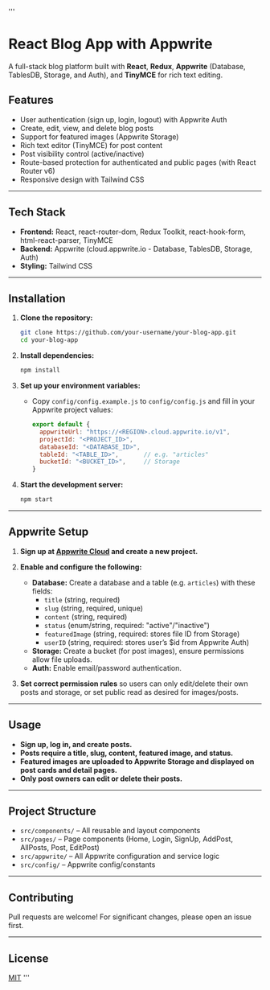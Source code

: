 '''
# React Blog App with Appwrite

A full-stack blog platform built with **React**, **Redux**, **Appwrite** (Database, TablesDB, Storage, and Auth), and **TinyMCE** for rich text editing.

## Features

- User authentication (sign up, login, logout) with Appwrite Auth
- Create, edit, view, and delete blog posts
- Support for featured images (Appwrite Storage)
- Rich text editor (TinyMCE) for post content
- Post visibility control (active/inactive)
- Route-based protection for authenticated and public pages (with React Router v6)
- Responsive design with Tailwind CSS

---

## Tech Stack

- **Frontend:** React, react-router-dom, Redux Toolkit, react-hook-form, html-react-parser, TinyMCE
- **Backend:** Appwrite (cloud.appwrite.io - Database, TablesDB, Storage, Auth)
- **Styling:** Tailwind CSS

---

## Installation

1. **Clone the repository:**
   ```bash
   git clone https://github.com/your-username/your-blog-app.git
   cd your-blog-app
   ```

2. **Install dependencies:**
   ```bash
   npm install
   ```

3. **Set up your environment variables:**
   - Copy `config/config.example.js` to `config/config.js` and fill in your Appwrite project values:
     ```js
     export default {
       appwriteUrl: "https://<REGION>.cloud.appwrite.io/v1",
       projectId: "<PROJECT_ID>",
       databaseId: "<DATABASE_ID>",
       tableId: "<TABLE_ID>",       // e.g. "articles"
       bucketId: "<BUCKET_ID>",     // Storage
     }
     ```

4. **Start the development server:**
   ```bash
   npm start
   ```

---

## Appwrite Setup

1. **Sign up at [Appwrite Cloud](https://cloud.appwrite.io/) and create a new project.**
2. **Enable and configure the following:**
   - **Database:** Create a database and a table (e.g. `articles`) with these fields:
     - `title` (string, required)
     - `slug` (string, required, unique)
     - `content` (string, required)
     - `status` (enum/string, required: "active"/"inactive")
     - `featuredImage` (string, required: stores file ID from Storage)
     - `userID` (string, required: stores user’s $id from Appwrite Auth)
   - **Storage:** Create a bucket (for post images), ensure permissions allow file uploads.
   - **Auth:** Enable email/password authentication.

3. **Set correct permission rules** so users can only edit/delete their own posts and storage, or set public read as desired for images/posts.

---

## Usage

- **Sign up, log in, and create posts.**
- **Posts require a title, slug, content, featured image, and status.**
- **Featured images are uploaded to Appwrite Storage and displayed on post cards and detail pages.**
- **Only post owners can edit or delete their posts.**

---

## Project Structure

- `src/components/` – All reusable and layout components
- `src/pages/` – Page components (Home, Login, SignUp, AddPost, AllPosts, Post, EditPost)
- `src/appwrite/` – All Appwrite configuration and service logic
- `src/config/` – Appwrite config/constants

---

## Contributing

Pull requests are welcome! For significant changes, please open an issue first.

---

## License

[MIT](LICENSE)
'''
